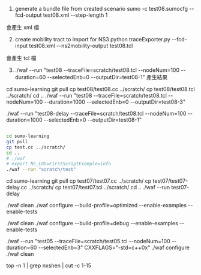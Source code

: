 1. generate a bundle file from created scenario
sumo -c test08.sumocfg --fcd-output test08.xml --step-length 1

會產生 xml 檔

2. create mobility tract to import for NS3
python traceExporter.py --fcd-input test08.xml --ns2mobility-output test08.tcl

會產生 tcl 檔

3. ./waf --run "test08 --traceFile=scratch/test08.tcl --nodeNum=100 --duration=60 --selectedEnb=0 --outputDir=test08-1"
產生結果

cd sumo-learning
git pull
cp test08/test08.cc ../scratch/
cp test08/test08.tcl ../scratch/
cd ..
./waf --run "test08 --traceFile=scratch/test08.tcl --nodeNum=100 --duration=1000 --selectedEnb=0 --outputDir=test08-3"

./waf --run "test08-delay --traceFile=scratch/test08.tcl --nodeNum=100 --duration=1000 --selectedEnb=0 --outputDir=test08-1"

```bash

cd sumo-learning
git pull
cp test.cc ../scratch/
cd ..
# ./waf
# export NS_LOG=FirstScriptExample=info
./waf --run "scratch/test"

```


cd sumo-learning
git pull
cp test07/test07.cc ../scratch/
cp test07/test07-delay.cc ../scratch/
cp test07/test07.tcl ../scratch/
cd ..
./waf --run test07-delay


./waf clean
./waf configure --build-profile=optimized --enable-examples --enable-tests

./waf clean
./waf configure --build-profile=debug --enable-examples --enable-tests

./waf --run "test05 --traceFile=scratch/test05.tcl --nodeNum=100 --duration=60 --selectedEnb=3"
CXXFLAGS="-std=c++0x" ./waf configure
./waf clean

top -n 1 | grep nxshen | cut -c 1-15